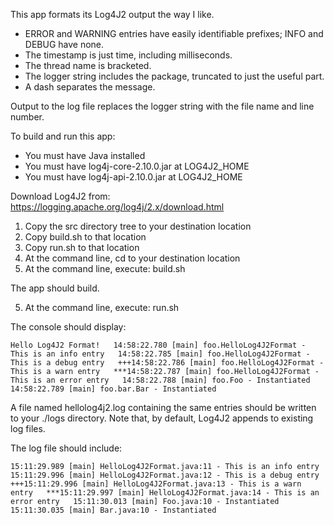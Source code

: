 This app formats its Log4J2 output the way I like.

- ERROR and WARNING entries have easily identifiable prefixes; INFO and DEBUG have none.  
- The timestamp is just time, including milliseconds.
- The thread name is bracketed.  
- The logger string includes the package, truncated to just the useful part.  
- A dash separates the message.

Output to the log file replaces the logger string with the file name and line number.

To build and run this app:

- You must have Java installed
- You must have log4j-core-2.10.0.jar at LOG4J2_HOME
- You must have log4j-api-2.10.0.jar  at LOG4J2_HOME

Download Log4J2 from: https://logging.apache.org/log4j/2.x/download.html

1. Copy the src directory tree to your destination location
2. Copy build.sh to that location
3. Copy run.sh to that location
4. At the command line, cd to your destination location
5. At the command line, execute: build.sh

The app should build.

5. At the command line, execute: run.sh

The console should display:

`Hello Log4J2 Format!  
14:58:22.780 [main] foo.HelloLog4J2Format - This is an info entry  
14:58:22.785 [main] foo.HelloLog4J2Format - This is a debug entry  
+++14:58:22.786 [main] foo.HelloLog4J2Format - This is a warn entry  
***14:58:22.787 [main] foo.HelloLog4J2Format - This is an error entry  
14:58:22.788 [main] foo.Foo - Instantiated  
14:58:22.789 [main] foo.bar.Bar - Instantiated`

A file named hellolog4j2.log containing the same entries should be written to your ./logs directory.
Note that, by default, Log4J2 appends to existing log files.

The log file should include:

`15:11:29.989 [main] HelloLog4J2Format.java:11 - This is an info entry  
15:11:29.996 [main] HelloLog4J2Format.java:12 - This is a debug entry  
+++15:11:29.996 [main] HelloLog4J2Format.java:13 - This is a warn entry  
***15:11:29.997 [main] HelloLog4J2Format.java:14 - This is an error entry  
15:11:30.013 [main] Foo.java:10 - Instantiated  
15:11:30.035 [main] Bar.java:10 - Instantiated`
